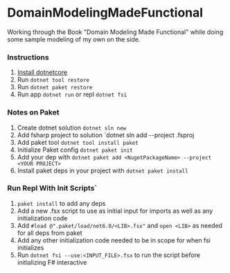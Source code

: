 # DomainModelingMadeFunctional
Working through the Book "Domain Modeling Made Functional" while doing some sample modeling of my own on the side.

### Instructions
1. [Install dotnetcore](https://fsharp.org/use/linux/)
2. Run `dotnet tool restore`
3. Run `dotnet paket restore`
4. Run app `dotnet run` or repl `dotnet fsi`


### Notes on Paket
1. Create dotnet solution `dotnet sln new`
2. Add fsharp project to solution `dotnet sln add --project <YOUR PROJECT>.fsproj
3. Add paket tool `dotnet tool install paket`
4. Initialize Paket config `dotnet paket init`
5. Add your dep with `dotnet paket add <NugetPackageName> --project <YOUR PROJECT>`
6. Install paket deps in your project with `dotnet paket install`


### Run Repl With Init Scripts`
1. `paket install` to add any deps
2. Add a new  .fsx script to use as initial input for imports as well as any initialization code
3. Add `#load @".paket/load/net6.0/<LIB>.fsx"` and `open <LIB>` as needed for all deps from paket
4. Add any other initialization code needed to be in scope for when fsi initializes
5. Run `dotnet fsi --use:<INPUT_FILE>.fsx` to run the script before initializing F# interactive
